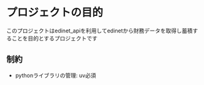 # プロジェクトの目的
このプロジェクトはedinet_apiを利用してedinetから財務データを取得し蓄積することを目的とするプロジェクトです

## 制約
- pythonライブラリの管理: uv必須